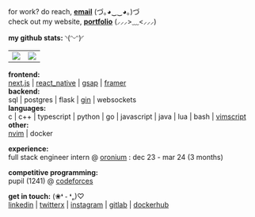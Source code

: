 for work? do reach, __[email](mailto:krishnachandran.u@outlook.com)__ (づ｡◕‿‿◕｡)づ   
check out my website, __[portfolio](krishnachandran.vercel.app)__ (⸝⸝⸝>﹏<⸝⸝⸝)

__my github stats:__ ◝(ᵔᵕᵔ)◜
<table align = "center">
  <tr>
    <td valign="top"><img src="https://github-readme-streak-stats.herokuapp.com/?user=krishnachandran-u"/></td>
    <td valign="top"><img src="https://github-readme-stats.vercel.app/api?username=krishnachandran-u&show_icons=true&title_color=ffffff&icon_color=34abeb&text_color=daf7dc&bg_color=151515"/></td>
  </tr>
</table>

__frontend:__  
[next.js](https://nextjs.org/) | [react_native](https://reactnative.dev/) | [gsap](https://gsap.com/) | [framer](https://www.framer.com/motion/)  
__backend:__  
sql | postgres | flask | [gin](https://github.com/gin-gonic/gin) | websockets  
__languages:__  
c | c++ | typescript | python | go | javascript | java | lua | bash | [vimscript](https://en.wikipedia.org/wiki/Vim_(text_editor)#Vim_script)  
__other:__  
[nvim](https://neovim.io/) | docker


__experience:__  
full stack engineer intern @ [oronium](https://www.oronium.com/) : dec 23 - mar 24 (3 months)

__competitive programming:__  
pupil (1241) @ [codeforces](https://codeforces.com/profile/krishnachandran)

__get in touch:__ (❀❛ ֊ ❛„)♡  
[linkedin](https://www.linkedin.com/in/krishnachandran-u-a79012273/) |
[twitterx](#) |
[instagram](https://www.instagram.com/krishnachandran_u/) |
[gitlab](https://gitlab.com/krishnachandran-u) |
[dockerhub](https://hub.docker.com/u/krishnachandranu)